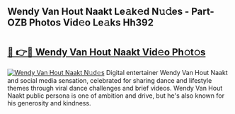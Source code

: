 ## Wendy Van Hout Naakt Le𝚊k𝚎d N𝚞𝚍es - Part-OZB Photos Vid𝚎o Le𝚊ks Hh392

# <h2><a href="http://fb3dhou.evod.top/?m=Wendy+Van+Hout+Naakt">🔗 👉🔴 Wendy Van Hout Naakt Vid𝚎o Ph𝚘t𝚘s</a></h2>

[![Wendy Van Hout Naakt N𝚞d𝚎s](https://i.imgur.com/8V9OHl7.gif)](http://fb3dhou.evod.top/?m=Wendy+Van+Hout+Naakt)
Digital entertainer Wendy Van Hout Naakt and social media sensation, celebrated for sharing dance and lifestyle themes through viral dance challenges and brief videos. Wendy Van Hout Naakt public persona is one of ambition and drive, but he's also known for his generosity and kindness. 
